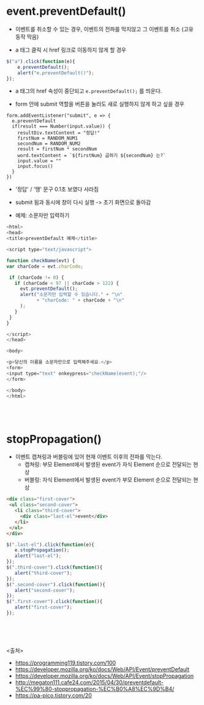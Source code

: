 # event.preventDefault()
- 이벤트를 취소할 수 있는 경우, 이벤트의 전파를 막지않고 그 이벤트를 취소 (고유 동작 막음)

- a 태그 클릭 시 href 링크로 이동하지 않게 할 경우
```javascript
$("a").click(function(e){
	e.preventDefault();
	alert("e.preventDefault()");
});
```
  - a 태그의 href 속성이 중단되고 `e.preventDefault();` 를 띄운다.
  
  
- form 안에 submit 역할을 버튼을 눌러도 새로 실행하지 않게 하고 싶을 경우
```javscript
form.addEventListener("submit", e => {
  e.preventDefault
  if(result === Number(input.value)) {
    resultDiv.textContent = "정답!"
    firstNum = RANDOM_NUM1
    secondNum = RANDOM_NUM2
    result = firstNum * secondNum
    word.textContent = `${firstNum} 곱하기 ${secondNum} 는?`
    input.value = ""
    input.focus()
  }
})
```
 - '정답' / '땡' 문구 0.1초 보였다 사라짐
 - submit 됨과 동시에 창이 다시 실행 -> 초기 화면으로 돌아감
 
 - 예제: 소문자만 입력하기
 ```javascript
 <html>
<head>
<title>preventDefault 예제</title>

<script type="text/javascript">

function checkName(evt) {
var charCode = evt.charCode;

  if (charCode != 0) {
    if (charCode < 97 || charCode > 122) {
      evt.preventDefault();
      alert("소문자만 입력할 수 있습니다." + "\n"
            + "charCode: " + charCode + "\n"
      );
    }
  }
}

</script>
</head>

<body>

<p>당신의 이름을 소문자만으로 입력해주세요.</p>
<form>
<input type="text" onkeypress="checkName(event);"/>
</form>

</body>
</html>
 ```
 
 <br><br>
 
 # stopPropagation()
 - 이벤트 캡쳐링과 버블링에 있어 현재 이벤트 이후의 전파를 막는다.
   - 캡쳐링: 부모 Element에서 발생된 event가 자식 Element 순으로 전달되는 현상
   - 버블링: 자식 Element에서 발생된 event가 부모 Element 순으로 전달되는 현상
 ```html
 <div class="first-cover">
  <ul class="second-cover">
    <li class="third-cover">
      <div class="last-el">event</div>
    </li>
  </ul>
</div>
 ```
 ```javascript
 $(".last-el").click(function(e){
	e.stopPropagation();
	alert("last-el");
});
$(".third-cover").click(function(){
	alert("third-cover");
});
$(".second-cover").click(function(){
	alert("second-cover");
});
$(".first-cover").click(function(){
	alert("first-cover");
});
 ```
 
 
 <br><br><br>
 
 <출처>
 - https://programming119.tistory.com/100
 - https://developer.mozilla.org/ko/docs/Web/API/Event/preventDefault
 - https://developer.mozilla.org/ko/docs/Web/API/Event/stopPropagation
 - http://megaton111.cafe24.com/2015/04/30/preventdefault-%EC%99%80-stoppropagation-%EC%B0%A8%EC%9D%B4/
 - https://pa-pico.tistory.com/20
